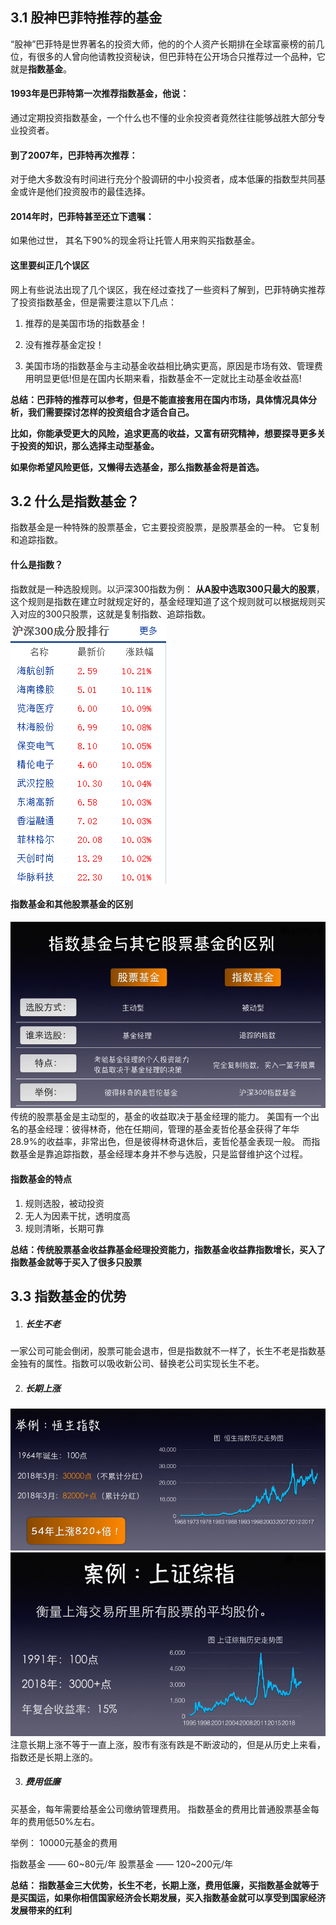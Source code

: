 ## 3.1 股神巴菲特推荐的基金

“股神”巴菲特是世界著名的投资大师，他的的个人资产长期排在全球富豪榜的前几位，有很多的人曾向他请教投资秘诀，但巴菲特在公开场合只推荐过一个品种，它就是**指数基金**。

#### 1993年是巴菲特第一次推荐指数基金，他说：

通过定期投资指数基金，一个什么也不懂的业余投资者竟然往往能够战胜大部分专业投资者。

#### 到了2007年，巴菲特再次推荐：

对于绝大多数没有时间进行充分个股调研的中小投资者，成本低廉的指数型共同基金或许是他们投资股市的最佳选择。

#### 2014年时，巴菲特甚至还立下遗嘱：

如果他过世， 其名下90%的现金将让托管人用来购买指数基金。

#### 这里要纠正几个误区
网上有些说法出现了几个误区，我在经过查找了一些资料了解到，巴菲特确实推荐了投资指数基金，但是需要注意以下几点：

1. 推荐的是美国市场的指数基金！

2. 没有推荐基金定投！

3. 美国市场的指数基金与主动基金收益相比确实更高，原因是市场有效、管理费用明显更低!但是在国内长期来看，指数基金不一定就比主动基金收益高!

**总结：巴菲特的推荐可以参考，但是不能直接套用在国内市场，具体情况具体分析，我们需要探讨怎样的投资组合才适合自己。**

**比如，你能承受更大的风险，追求更高的收益，又富有研究精神，想要探寻更多关于投资的知识，那么选择主动型基金。**

**如果你希望风险更低，又懒得去选基金，那么指数基金将是首选。**

## 3.2 什么是指数基金？
指数基金是一种特殊的股票基金，它主要投资股票，是股票基金的一种。
它复制和追踪指数。

#### 什么是指数？
指数就是一种选股规则。以沪深300指数为例：
**从A股中选取300只最大的股票**，这个规则是指数在建立时就规定好的，基金经理知道了这个规则就可以根据规则买入对应的300只股票，这就是复制指数、追踪指数。
![沪深300](../images/300.png)

#### 指数基金和其他股票基金的区别
![区别对比](../images/index_fund.png)
传统的股票基金是主动型的，基金的收益取决于基金经理的能力。
美国有一个出名的基金经理：彼得林奇，他在任期间，管理的基金麦哲伦基金获得了年华28.9%的收益率，非常出色，但是彼得林奇退休后，麦哲伦基金表现一般。
而指数基金是靠追踪指数，基金经理本身并不参与选股，只是监督维护这个过程。

#### 指数基金的特点
1. 规则选股，被动投资
2. 无人为因素干扰，透明度高
3. 规则清晰，长期可靠

**总结：传统股票基金收益靠基金经理投资能力，指数基金收益靠指数增长，买入了指数基金就等于买入了很多只股票**

## 3.3 指数基金的优势

1. ##### 长生不老
一家公司可能会倒闭，股票可能会退市，但是指数就不一样了，长生不老是指数基金独有的属性。指数可以吸收新公司、替换老公司实现长生不老。

2. ##### 长期上涨
![恒生指数](../images/hensen.png)
![上证综指](../images/a.png)
注意长期上涨不等于一直上涨，股市有涨有跌是不断波动的，但是从历史上来看，指数还是长期上涨的。

3. ##### 费用低廉
买基金，每年需要给基金公司缴纳管理费用。
指数基金的费用比普通股票基金每年的费用低50%左右。

举例： 10000元基金的费用

指数基金 ——  60~80元/年
股票基金 ——  120~200元/年

**总结： 指数基金三大优势，长生不老，长期上涨，费用低廉，买指数基金就等于是买国运，如果你相信国家经济会长期发展，买入指数基金就可以享受到国家经济发展带来的红利**